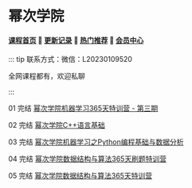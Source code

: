 # 幂次学院

#### [**课程首页**](../../README.md) 💖 [**更新记录**](./gxjl-2024.md) 💖 [**热门推荐**](./rmtj.md) 💖 [**会员中心**](./vip.md)

::: tip
联系方式：微信：L20230109520

全网课程都有，欢迎私聊

 

:::

01 完结 [幂次学院机器学习365天特训营 - 第三期](https://mici.jiqishidai.com/site/course_introduction?id=14)

02 完结 [幂次学院C++语言基础](https://mici.jiqishidai.com/site/course_pro?id=13)

03 完结 [幂次学院机器学习之Python编程基础与数据分析](https://mici.jiqishidai.com/site/course_introduction?id=5)

04 完结 [幂次学院数据结构与算法365天刷题特训营](https://mici.jiqishidai.com/site/course_pro?id=12)

05 完结 [幂次学院数据结构与算法365天特训营](https://mici.jiqishidai.com/site/course_introduction?id=11)

